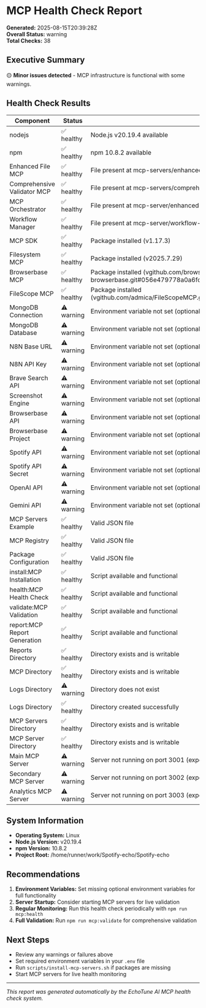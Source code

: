 # MCP Health Check Report

**Generated:** 2025-08-15T20:39:28Z  
**Overall Status:** warning  
**Total Checks:** 38

## Executive Summary

🟡 **Minor issues detected** - MCP infrastructure is functional with some warnings.

## Health Check Results

| Component | Status | Message |
|-----------|--------|---------|
| nodejs | ✅ healthy | Node.js v20.19.4 available |
| npm | ✅ healthy | npm 10.8.2 available |
| Enhanced File MCP | ✅ healthy | File present at mcp-servers/enhanced-file-utilities.js |
| Comprehensive Validator MCP | ✅ healthy | File present at mcp-servers/comprehensive-validator.js |
| MCP Orchestrator | ✅ healthy | File present at mcp-server/enhanced-mcp-orchestrator.js |
| Workflow Manager | ✅ healthy | File present at mcp-server/workflow-manager.js |
| MCP SDK | ✅ healthy | Package installed (v1.17.3) |
| Filesystem MCP | ✅ healthy | Package installed (v2025.7.29) |
| Browserbase MCP | ✅ healthy | Package installed (vgithub.com/browserbase/mcp-server-browserbase.git#056e479778a0a6fc401d7e1743aa3128a16f869c)) |
| FileScope MCP | ✅ healthy | Package installed (vgithub.com/admica/FileScopeMCP.git#cf35d164f8c73240619ef78c4b09955f073ddba1)) |
| MongoDB Connection | ⚠️ warning | Environment variable not set (optional) |
| MongoDB Database | ⚠️ warning | Environment variable not set (optional) |
| N8N Base URL | ⚠️ warning | Environment variable not set (optional) |
| N8N API Key | ⚠️ warning | Environment variable not set (optional) |
| Brave Search API | ⚠️ warning | Environment variable not set (optional) |
| Screenshot Engine | ⚠️ warning | Environment variable not set (optional) |
| Browserbase API | ⚠️ warning | Environment variable not set (optional) |
| Browserbase Project | ⚠️ warning | Environment variable not set (optional) |
| Spotify API | ⚠️ warning | Environment variable not set (optional) |
| Spotify API Secret | ⚠️ warning | Environment variable not set (optional) |
| OpenAI API | ⚠️ warning | Environment variable not set (optional) |
| Gemini API | ⚠️ warning | Environment variable not set (optional) |
| MCP Servers Example | ✅ healthy | Valid JSON file |
| MCP Registry | ✅ healthy | Valid JSON file |
| Package Configuration | ✅ healthy | Valid JSON file |
| install:MCP Installation | ✅ healthy | Script available and functional |
| health:MCP Health Check | ✅ healthy | Script available and functional |
| validate:MCP Validation | ✅ healthy | Script available and functional |
| report:MCP Report Generation | ✅ healthy | Script available and functional |
| Reports Directory | ✅ healthy | Directory exists and is writable |
| MCP Directory | ✅ healthy | Directory exists and is writable |
| Logs Directory | ⚠️ warning | Directory does not exist |
| Logs Directory | ✅ healthy | Directory created successfully |
| MCP Servers Directory | ✅ healthy | Directory exists and is writable |
| MCP Server Directory | ✅ healthy | Directory exists and is writable |
| Main MCP Server | ⚠️ warning | Server not running on port 3001 (expected in most environments) |
| Secondary MCP Server | ⚠️ warning | Server not running on port 3002 (expected in most environments) |
| Analytics MCP Server | ⚠️ warning | Server not running on port 3003 (expected in most environments) |

## System Information

- **Operating System:** Linux
- **Node.js Version:** v20.19.4  
- **npm Version:** 10.8.2
- **Project Root:** /home/runner/work/Spotify-echo/Spotify-echo

## Recommendations


1. **Environment Variables:** Set missing optional environment variables for full functionality
2. **Server Startup:** Consider starting MCP servers for live validation
3. **Regular Monitoring:** Run this health check periodically with `npm run mcp:health`
4. **Full Validation:** Run `npm run mcp:validate` for comprehensive validation

## Next Steps

- Review any warnings or failures above
- Set required environment variables in your `.env` file
- Run `scripts/install-mcp-servers.sh` if packages are missing
- Start MCP servers for live health monitoring

---
*This report was generated automatically by the EchoTune AI MCP health check system.*
